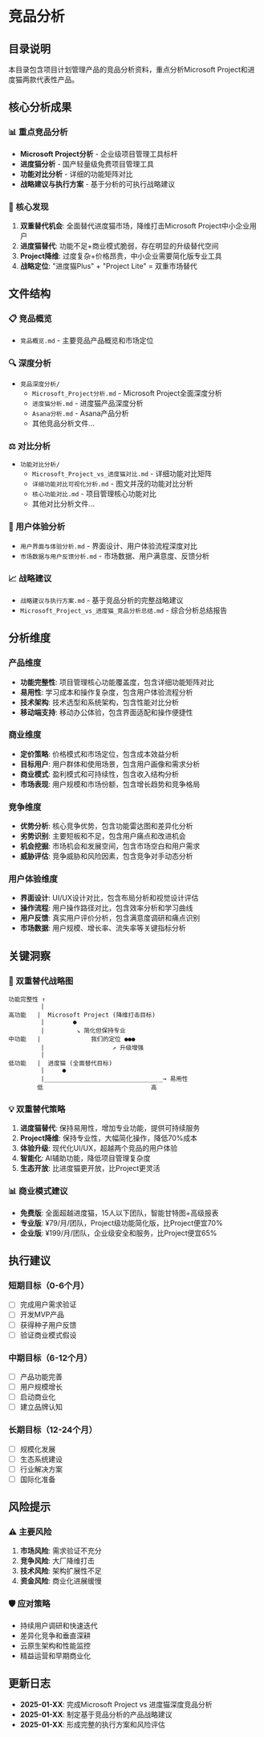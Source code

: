 # 竞品分析

## 目录说明
本目录包含项目计划管理产品的竞品分析资料，重点分析Microsoft Project和进度猫两款代表性产品。

## 核心分析成果

### 📊 重点竞品分析
- **Microsoft Project分析** - 企业级项目管理工具标杆
- **进度猫分析** - 国产轻量级免费项目管理工具
- **功能对比分析** - 详细的功能矩阵对比
- **战略建议与执行方案** - 基于分析的可执行战略建议

### 🎯 核心发现
1. **双重替代机会**: 全面替代进度猫市场，降维打击Microsoft Project中小企业用户
2. **进度猫替代**: 功能不足+商业模式脆弱，存在明显的升级替代空间
3. **Project降维**: 过度复杂+价格昂贵，中小企业需要简化版专业工具
4. **战略定位**: "进度猫Plus" + "Project Lite" = 双重市场替代

## 文件结构

### 📋 竞品概览
- `竞品概览.md` - 主要竞品产品概览和市场定位

### 🔍 深度分析
- `竞品深度分析/`
  - `Microsoft_Project分析.md` - Microsoft Project全面深度分析
  - `进度猫分析.md` - 进度猫产品深度分析
  - `Asana分析.md` - Asana产品分析
  - 其他竞品分析文件...

### ⚖️ 对比分析
- `功能对比分析/`
  - `Microsoft_Project_vs_进度猫对比.md` - 详细功能对比矩阵
  - `详细功能对比可视化分析.md` - 图文并茂的功能对比分析
  - `核心功能对比.md` - 项目管理核心功能对比
  - 其他对比分析文件...

### 📱 用户体验分析
- `用户界面与体验分析.md` - 界面设计、用户体验流程深度对比
- `市场数据与用户反馈分析.md` - 市场数据、用户满意度、反馈分析

### 📈 战略建议
- `战略建议与执行方案.md` - 基于竞品分析的完整战略建议
- `Microsoft_Project_vs_进度猫_竞品分析总结.md` - 综合分析总结报告

## 分析维度

### 产品维度
- **功能完整性**: 项目管理核心功能覆盖度，包含详细功能矩阵对比
- **易用性**: 学习成本和操作复杂度，包含用户体验流程分析
- **技术架构**: 技术选型和系统架构，包含性能对比分析
- **移动端支持**: 移动办公体验，包含界面适配和操作便捷性

### 商业维度
- **定价策略**: 价格模式和市场定位，包含成本效益分析
- **目标用户**: 用户群体和使用场景，包含用户画像和需求分析
- **商业模式**: 盈利模式和可持续性，包含收入结构分析
- **市场表现**: 用户规模和市场份额，包含增长趋势和竞争格局

### 竞争维度
- **优势分析**: 核心竞争优势，包含功能雷达图和差异化分析
- **劣势识别**: 主要短板和不足，包含用户痛点和改进机会
- **机会挖掘**: 市场机会和发展空间，包含市场空白和用户需求
- **威胁评估**: 竞争威胁和风险因素，包含竞争对手动态分析

### 用户体验维度
- **界面设计**: UI/UX设计对比，包含布局分析和视觉设计评估
- **操作流程**: 用户操作路径对比，包含效率分析和学习曲线
- **用户反馈**: 真实用户评价分析，包含满意度调研和痛点识别
- **市场数据**: 用户规模、增长率、流失率等关键指标分析

## 关键洞察

### 🎯 双重替代战略图
```
功能完整性 ↑
         |
高功能   |  Microsoft Project (降维打击目标)
         |        ●
         |         ↘ 简化但保持专业
中功能   |              我们的定位 ●●●
         |                   ↗ 升级增强
         |
低功能   |  进度猫 (全面替代目标)
         |     ●
         |_________________________________→ 易用性
        低                              高
```

### 💡 双重替代策略
1. **进度猫替代**: 保持易用性，增加专业功能，提供可持续服务
2. **Project降维**: 保持专业性，大幅简化操作，降低70%成本
3. **体验升级**: 现代化UI/UX，超越两个竞品的用户体验
4. **智能化**: AI辅助功能，降低项目管理复杂度
5. **生态开放**: 比进度猫更开放，比Project更灵活

### 📊 商业模式建议
- **免费版**: 全面超越进度猫，15人以下团队，智能甘特图+高级报表
- **专业版**: ¥79/月/团队，Project级功能简化版，比Project便宜70%
- **企业版**: ¥199/月/团队，企业级安全和服务，比Project便宜65%

## 执行建议

### 短期目标（0-6个月）
- [ ] 完成用户需求验证
- [ ] 开发MVP产品
- [ ] 获得种子用户反馈
- [ ] 验证商业模式假设

### 中期目标（6-12个月）
- [ ] 产品功能完善
- [ ] 用户规模增长
- [ ] 启动商业化
- [ ] 建立品牌认知

### 长期目标（12-24个月）
- [ ] 规模化发展
- [ ] 生态系统建设
- [ ] 行业解决方案
- [ ] 国际化准备

## 风险提示

### ⚠️ 主要风险
1. **市场风险**: 需求验证不充分
2. **竞争风险**: 大厂降维打击
3. **技术风险**: 架构扩展性不足
4. **资金风险**: 商业化进展缓慢

### 🛡️ 应对策略
- 持续用户调研和快速迭代
- 差异化竞争和垂直深耕
- 云原生架构和性能监控
- 精益运营和早期商业化

## 更新日志
- **2025-01-XX**: 完成Microsoft Project vs 进度猫深度竞品分析
- **2025-01-XX**: 制定基于竞品分析的产品战略建议
- **2025-01-XX**: 形成完整的执行方案和风险评估
